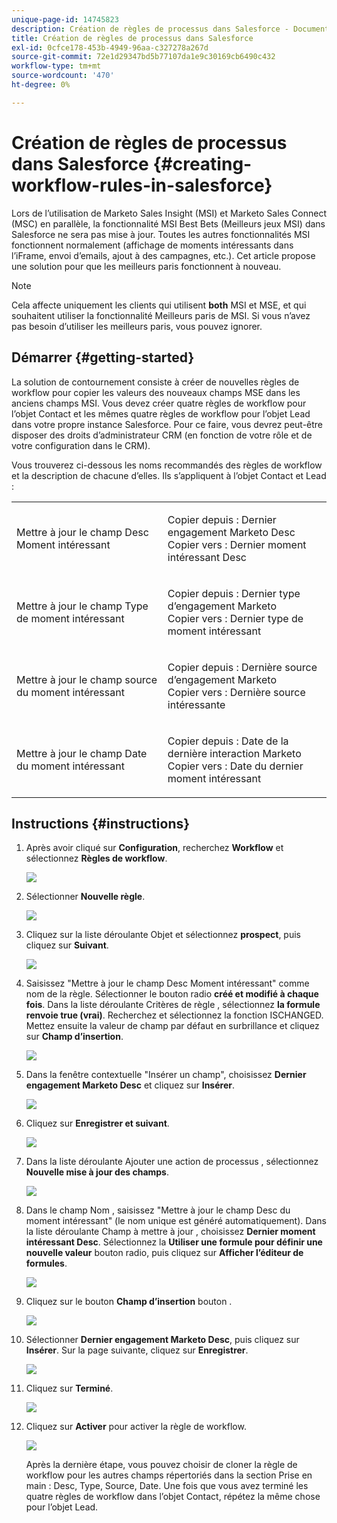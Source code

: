 ```yaml
---
unique-page-id: 14745823
description: Création de règles de processus dans Salesforce - Documents Marketo - Documentation du produit
title: Création de règles de processus dans Salesforce
exl-id: 0cfce178-453b-4949-96aa-c327278a267d
source-git-commit: 72e1d29347bd5b77107da1e9c30169cb6490c432
workflow-type: tm+mt
source-wordcount: '470'
ht-degree: 0%

---
```


# Création de règles de processus dans Salesforce {#creating-workflow-rules-in-salesforce}

Lors de l’utilisation de Marketo Sales Insight (MSI) et Marketo Sales Connect (MSC) en parallèle, la fonctionnalité MSI Best Bets (Meilleurs jeux MSI) dans Salesforce ne sera pas mise à jour. Toutes les autres fonctionnalités MSI fonctionnent normalement (affichage de moments intéressants dans l’iFrame, envoi d’emails, ajout à des campagnes, etc.). Cet article propose une solution pour que les meilleurs paris fonctionnent à nouveau.

>[!NOTE]
>
>Cela affecte uniquement les clients qui utilisent **both** MSI et MSE, et qui souhaitent utiliser la fonctionnalité Meilleurs paris de MSI. Si vous n’avez pas besoin d’utiliser les meilleurs paris, vous pouvez ignorer.

## Démarrer {#getting-started}

La solution de contournement consiste à créer de nouvelles règles de workflow pour copier les valeurs des nouveaux champs MSE dans les anciens champs MSI. Vous devez créer quatre règles de workflow pour l’objet Contact et les mêmes quatre règles de workflow pour l’objet Lead dans votre propre instance Salesforce. Pour ce faire, vous devrez peut-être disposer des droits d’administrateur CRM (en fonction de votre rôle et de votre configuration dans le CRM).

Vous trouverez ci-dessous les noms recommandés des règles de workflow et la description de chacune d’elles. Ils s’appliquent à l’objet Contact et Lead :

<table> 
 <colgroup> 
  <col> 
  <col> 
 </colgroup> 
 <tbody> 
  <tr> 
   <td>Mettre à jour le champ Desc Moment intéressant</td> 
   <td><p>Copier depuis : Dernier engagement Marketo Desc<br>Copier vers : Dernier moment intéressant Desc</p></td> 
  </tr> 
  <tr> 
   <td>Mettre à jour le champ Type de moment intéressant</td> 
   <td><p>Copier depuis : Dernier type d’engagement Marketo<br>Copier vers : Dernier type de moment intéressant</p></td> 
  </tr> 
  <tr> 
   <td>Mettre à jour le champ source du moment intéressant</td> 
   <td><p>Copier depuis : Dernière source d’engagement Marketo<br>Copier vers : Dernière source intéressante</p></td> 
  </tr> 
  <tr> 
   <td>Mettre à jour le champ Date du moment intéressant</td> 
   <td><p>Copier depuis : Date de la dernière interaction Marketo<br>Copier vers : Date du dernier moment intéressant</p></td> 
  </tr> 
 </tbody> 
</table>

## Instructions {#instructions}

1. Après avoir cliqué sur **Configuration**, recherchez **Workflow** et sélectionnez **Règles de workflow**.

   ![](assets/one-1.png)

1. Sélectionner **Nouvelle règle**.

   ![](assets/two-1.png)

1. Cliquez sur la liste déroulante Objet et sélectionnez **prospect**, puis cliquez sur **Suivant**.

   ![](assets/three-1.png)

1. Saisissez &quot;Mettre à jour le champ Desc Moment intéressant&quot; comme nom de la règle. Sélectionner le bouton radio **créé et modifié à chaque fois**. Dans la liste déroulante Critères de règle , sélectionnez **la formule renvoie true (vrai)**. Recherchez et sélectionnez la fonction ISCHANGED. Mettez ensuite la valeur de champ par défaut en surbrillance et cliquez sur **Champ d’insertion**.

   ![](assets/four-1.png)

1. Dans la fenêtre contextuelle &quot;Insérer un champ&quot;, choisissez **Dernier engagement Marketo Desc** et cliquez sur **Insérer**.

   ![](assets/five-1.png)

1. Cliquez sur **Enregistrer et suivant**.

   ![](assets/6.png)

1. Dans la liste déroulante Ajouter une action de processus , sélectionnez **Nouvelle mise à jour des champs**.

   ![](assets/seven.png)

1. Dans le champ Nom , saisissez &quot;Mettre à jour le champ Desc du moment intéressant&quot; (le nom unique est généré automatiquement). Dans la liste déroulante Champ à mettre à jour , choisissez **Dernier moment intéressant Desc**. Sélectionnez la **Utiliser une formule pour définir une nouvelle valeur** bouton radio, puis cliquez sur **Afficher l’éditeur de formules**.

   ![](assets/eight.png)

1. Cliquez sur le bouton **Champ d’insertion** bouton .

   ![](assets/9a.png)

1. Sélectionner **Dernier engagement Marketo Desc**, puis cliquez sur **Insérer**. Sur la page suivante, cliquez sur **Enregistrer**.

   ![](assets/nine.png)

1. Cliquez sur **Terminé**.

   ![](assets/twelve.png)

1. Cliquez sur **Activer** pour activer la règle de workflow.

   ![](assets/thirteen.png)

   Après la dernière étape, vous pouvez choisir de cloner la règle de workflow pour les autres champs répertoriés dans la section Prise en main : Desc, Type, Source, Date. Une fois que vous avez terminé les quatre règles de workflow dans l’objet Contact, répétez la même chose pour l’objet Lead.

